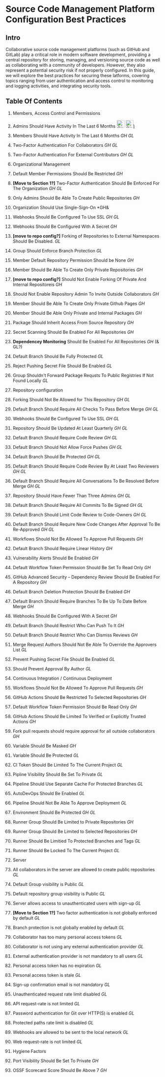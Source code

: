 # Source Code Management Platform Configuration Best Practices

## Intro

Collaborative source code management platforms (such as GitHub and GitLab) play a critical role in modern software development, providing a central repository for storing, managing, and versioning source code as well as collaborating with a community of developers. However, they also represent a potential security risk if not properly configured. In this guide, we will explore the best practices for securing these latforms, covering topics ranging from user authentication and access control to monitoring and logging activities, and integrating security tools.

## Table Of Contents

1. Members, Access Control and Permissions

  1. Admins Should Have Activity In The Last 6 Months [<img src="https://user-images.githubusercontent.com/287526/230375178-2f1f8844-5609-4ef3-b9ac-141c20c43406.svg" alt="GitHub" height="25" width="25">](github/member/stale_admin_found.md) [<img src="https://user-images.githubusercontent.com/287526/230376963-ae9b8a47-4a74-4746-bc83-5b34cc520d40.svg" alt="GitLab" height="25" width="25">)](gitlab/member/stale_admin_found.md)
  2. Members Should Have Activity In The Last 6 Months *GH GL*
  3. Two-Factor Authentication For Collaborators *GH GL*
  4. Two-Factor Authentication For External Contributors *GH GL*

2. Organizational Management

  1. Default Member Permissions Should Be Restricted *GH*
  2. **[Move to Section 1?]** Two-Factor Authentication Should Be Enforced For The Organization *GH GL*
  3. Only Admins Should Be Able To Create Public Repositories *GH*
  4. Organization Should Use Single-Sign-On *GH&
  5. Webhooks Should Be Configured To Use SSL *GH GL*
  6. Webhooks Should Be Configured With A Secret *GH*
  7. **[move to repo config?]** Forking of Repositories to External Namespaces Should Be Disabled. *GL*
  8. Group Should Enforce Branch Protection *GL*
  9. Member Default Repository Permission Should be None *GH*
  10. Member Should Be Able To Create Only Private Repositories *GH*
  11. **[move to repo config?]** Should Not Enable Forking Of Private And Internal Repositoreis *GH*
  12. Should Not Enable Repository Admin To Invite Outside Collaborators *GH*
  13. Member Should Be Able To Create Only Private Github Pages *GH*
  14. Member Should Be Able Only Private and Internal Packages *GH*
  15. Package Should Inherit Access From Source Repository *GH*
  16. Secret Scanning Should Be Enabled For All Repositories *GH*
  17. **Dependencey Monitoring** Should Be Enabled For All Repositories *GH* (& GL?)
  18. Default Branch Should Be Fully Protected *GL*
  19. Reject Pushing Secret File Should Be Enabled *GL*
  20. Group Shouldn't Forward Package Requsts To Public Registries If Not Found Locally *GL*

3. Repository configuration

  1. Forking Should Not Be Allowed for This Repository *GH GL*
  2. Default Branch Should Require All Checks To Pass Before Merge *GH GL*
  3. Webhooks Should Be Configured To Use SSL *GH GL*
  4. Repository Should Be Updated At Least Quarterly *GH GL*
  5. Default Branch Should Require Code Review *GH GL*
  6. Default Branch Should Not Allow Force Pushes *GH GL*
  7. Default Branch Should Be Protected *GH GL*
  8. Default Branch Should Require Code Review By At Least Two Reviewers *GH GL*
  9. Default Branch Should Require All Conversations To Be Resolved Before Merge *GH GL*
  10. Repository Should Have Fewer Than Three Admins *GH GL*
  11. Default Branch Should Require All Commits To Be Signed *GH GL*
  12. Default Branch Should Limit Code Review to Code-Owners *GH GL*
  13. Default Branch Should Require New Code Changes After Approval To Be Re-Approved *GH GL*
  14. Workflows Should Not Be Allowed To Approve Pull Requests *GH*
  15. Default Branch Should Require Linear History *GH*
  16. Vulnerability Alerts Should Be Enabled *GH*
  17. Default Workflow Token Permission Should Be Set To Read Only *GH*
  18. GitHub Advanced Security – Dependency Review Should Be Enabled For A Repository *GH*
  19. Default Branch Deletion Protection Should Be Enabled *GH*
  20. Default Branch Should Require Branches To Be Up To Date Before Merge *GH*
  21. Webhooks Should Be Configured With A Secret *GH*
  22. Default Branch Should Restrict Who Can Push To It *GH*
  23. Default Branch Should Restrict Who Can Dismiss Reviews *GH*
  24. Merge Request Authors Should Not Be Able To Override the Approvers List *GL*
  25. Prevent Pushing Secret File Should Be Enabled *GL*
  26. Should Prevent Approval By Author *GL*

4. Continuous Integration / Continuous Deployment 

  1. Workflows Should Not Be Allowed To Approve Pull Requests *GH*
  2. GitHub Actions Should Be Restricted To Selected Repositories *GH*
  3. Default Workflow Token Permission Should Be Read Only *GH* 
  4. GitHub Actions Should Be Limited To Verified or Explicitly Trusted Actions *GH*
  5. Fork pull requests should require approval for all outside collaborators *GH*
  6. Variable Should Be Masked *GH*
  7. Variable Should Be Protected *GL*
  8. CI Token Should Be Limited To The Current Project *GL*
  9. Pipline Visibility Should Be Set To Private *GL*
  10. Pipeline Should Use Separate Cache For Protected Branches *GL*
  11. AutoDevOps Should Be Enabled *GL*
  12. Pipeline Should Not Be Able To Approve Deployment *GL*
  13. Environment Should Be Protected *GH GL*
  14. Runner Group Should Be Limited to Private Repositories *GH*
  15. Runner Group Should Be Limited to Selected Repositories *GH*
  16. Runner Should Be Limitied To Protected Branches and Tags *GL*
  17. Runner Should Be Locked To The Current Project *GL*

5. Server

  1. All collaborators in the server are allowed to create public repositories *GL*
  2. Default Group visibility is Public *GL*
  3. Default repository group visibility is Public *GL*
  4. Server allows access to unauthenticated users with sign-up *GL*
  5. **[Move to Section 1?]** Two factor authentication is not globally enforced by default *GL*
  6. Branch protection is not globally enabled by default *GL*
  7. Collaborator has too many personal access tokens *GL*
  8. Collaborator is not using any external authentication provider *GL*
  9. External authentication provider is not mandatory to all users *GL*
  10. Personal access token has no expiration *GL*
  11. Personal access token is stale *GL*
  12. Sign-up confirmation email is not mandatory *GL*
  13. Unauthenticated request rate limit disabled *GL*
  14. API request-rate is not limited *GL*
  15. Password authentication for Git over HTTP(S) is enabled *GL*
  16. Protected paths rate limit is disabled *GL*
  17. Webhooks are allowed to be sent to the local network *GL*
  18. Web request-rate is not limited *GL*

6. Hygiene Factors

  1. Port Visibility Should Be Set To Private *GH*
  2. OSSF Scorecard Score Should Be Above 7 *GH*
